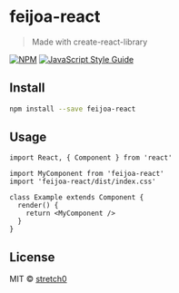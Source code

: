 # feijoa-react

> Made with create-react-library

[![NPM](https://img.shields.io/npm/v/feijoa-react.svg)](https://www.npmjs.com/package/feijoa-react) [![JavaScript Style Guide](https://img.shields.io/badge/code_style-standard-brightgreen.svg)](https://standardjs.com)

## Install

```bash
npm install --save feijoa-react
```

## Usage

```tsx
import React, { Component } from 'react'

import MyComponent from 'feijoa-react'
import 'feijoa-react/dist/index.css'

class Example extends Component {
  render() {
    return <MyComponent />
  }
}
```

## License

MIT © [stretch0](https://github.com/stretch0)
